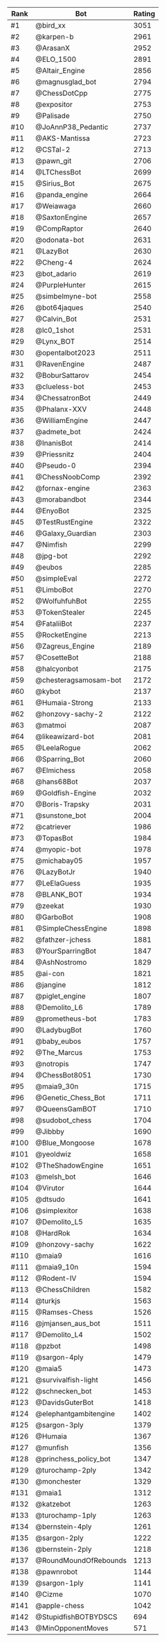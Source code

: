 Rank|Bot|Rating
---|---|---
#1|@bird_xx|3051
#2|@karpen-b|2961
#3|@ArasanX|2952
#4|@ELO_1500|2891
#5|@Altair_Engine|2856
#6|@magnusglad_bot|2794
#7|@ChessDotCpp|2775
#8|@expositor|2753
#9|@Palisade|2750
#10|@JoAnnP38_Pedantic|2737
#11|@AKS-Mantissa|2723
#12|@CSTal-2|2713
#13|@pawn_git|2706
#14|@LTChessBot|2699
#15|@Sirius_Bot|2675
#16|@panda_engine|2664
#17|@Weiawaga|2660
#18|@SaxtonEngine|2657
#19|@CompRaptor|2640
#20|@odonata-bot|2631
#21|@LazyBot|2630
#22|@Cheng-4|2624
#23|@bot_adario|2619
#24|@PurpleHunter|2615
#25|@simbelmyne-bot|2558
#26|@bot64jaques|2540
#27|@Calvin_Bot|2531
#28|@lc0_1shot|2531
#29|@Lynx_BOT|2514
#30|@opentalbot2023|2511
#31|@RavenEngine|2487
#32|@BoburSattarov|2454
#33|@clueless-bot|2453
#34|@ChessatronBot|2449
#35|@Phalanx-XXV|2448
#36|@WilliamEngine|2447
#37|@admete_bot|2424
#38|@InanisBot|2414
#39|@Priessnitz|2404
#40|@Pseudo-0|2394
#41|@ChessNoobComp|2392
#42|@fornax-engine|2363
#43|@morabandbot|2344
#44|@EnyoBot|2325
#45|@TestRustEngine|2322
#46|@Galaxy_Guardian|2303
#47|@Nimfish|2299
#48|@jpg-bot|2292
#49|@eubos|2285
#50|@simpleEval|2272
#51|@LimboBot|2270
#52|@WolfuhfuhBot|2255
#53|@TokenStealer|2245
#54|@FataliiBot|2237
#55|@RocketEngine|2213
#56|@Zagreus_Engine|2189
#57|@CosetteBot|2188
#58|@halcyonbot|2175
#59|@chesteragsamosam-bot|2172
#60|@kybot|2137
#61|@Humaia-Strong|2133
#62|@honzovy-sachy-2|2122
#63|@matmoi|2087
#64|@likeawizard-bot|2081
#65|@LeelaRogue|2062
#66|@Sparring_Bot|2060
#67|@Elmichess|2058
#68|@hans68Bot|2037
#69|@Goldfish-Engine|2032
#70|@Boris-Trapsky|2031
#71|@sunstone_bot|2004
#72|@catriever|1986
#73|@TopasBot|1984
#74|@myopic-bot|1978
#75|@michabay05|1957
#76|@LazyBotJr|1940
#77|@LeElaGuess|1935
#78|@BLANK_BOT|1934
#79|@zeekat|1930
#80|@GarboBot|1908
#81|@SimpleChessEngine|1898
#82|@fathzer-jchess|1881
#83|@YourSparringBot|1847
#84|@AshNostromo|1829
#85|@ai-con|1821
#86|@jangine|1812
#87|@piglet_engine|1807
#88|@Demolito_L6|1789
#89|@prometheus-bot|1783
#90|@LadybugBot|1760
#91|@baby_eubos|1757
#92|@The_Marcus|1753
#93|@notropis|1747
#94|@ChessBot8051|1730
#95|@maia9_30n|1715
#96|@Genetic_Chess_Bot|1711
#97|@QueensGamBOT|1710
#98|@sudobot_chess|1704
#99|@Jibbby|1690
#100|@Blue_Mongoose|1678
#101|@yeoldwiz|1658
#102|@TheShadowEngine|1651
#103|@melsh_bot|1646
#104|@Virutor|1644
#105|@dtsudo|1641
#106|@simplexitor|1638
#107|@Demolito_L5|1635
#108|@HardRok|1634
#109|@honzovy-sachy|1622
#110|@maia9|1616
#111|@maia9_10n|1594
#112|@Rodent-IV|1594
#113|@ChessChildren|1582
#114|@turkjs|1563
#115|@Ramses-Chess|1526
#116|@jmjansen_aus_bot|1511
#117|@Demolito_L4|1502
#118|@pzbot|1498
#119|@sargon-4ply|1479
#120|@maia5|1473
#121|@survivalfish-light|1456
#122|@schnecken_bot|1453
#123|@DavidsGuterBot|1418
#124|@elephantgambitengine|1402
#125|@sargon-3ply|1379
#126|@Humaia|1367
#127|@munfish|1356
#128|@princhess_policy_bot|1347
#129|@turochamp-2ply|1342
#130|@monchester|1329
#131|@maia1|1312
#132|@katzebot|1263
#133|@turochamp-1ply|1263
#134|@bernstein-4ply|1261
#135|@sargon-2ply|1222
#136|@bernstein-2ply|1218
#137|@RoundMoundOfRebounds|1213
#138|@pawnrobot|1144
#139|@sargon-1ply|1141
#140|@Cizme|1070
#141|@apple-chess|1042
#142|@StupidfishBOTBYDSCS|694
#143|@MinOpponentMoves|571
